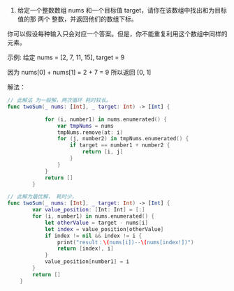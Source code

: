 1. 给定一个整数数组 nums 和一个目标值 target，请你在该数组中找出和为目标值的那 两个 整数，并返回他们的数组下标。

你可以假设每种输入只会对应一个答案。但是，你不能重复利用这个数组中同样的元素。

示例:
给定 nums = [2, 7, 11, 15], target = 9

因为 nums[0] + nums[1] = 2 + 7 = 9
所以返回 [0, 1]
    
解法：

```swift
// 此解法 为一般解，两次循环 耗时较长。
func twoSum(_ nums: [Int], _ target: Int) -> [Int] {

            for (i, number1) in nums.enumerated() {
                var tmpNums = nums
                tmpNums.remove(at: i)
                for (j, number2) in tmpNums.enumerated() {
                    if target == number1 + number2 {
                        return [i, j]
                    }
                }
            }
            return []
        }
```

```swift
// 此解为最优解， 耗时少，
func twoSum(_ nums: [Int], _ target: Int) -> [Int] {
        var value_position: [Int: Int] = [:]
        for (i, number1) in nums.enumerated() {
            let otherValue = target - nums[i]
            let index = value_position[otherValue]
            if index != nil && index != i {
                print("result：\(nums[i])--\(nums[index!])")
                return [index!, i]
            }
            value_position[number1] = i
        }
        return []
    }
```